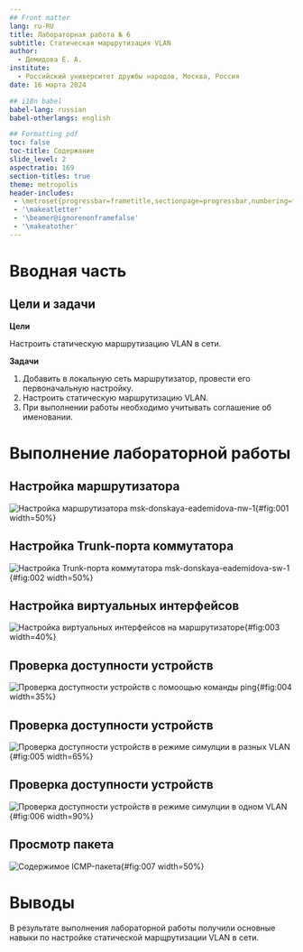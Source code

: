 ```yaml
---
## Front matter
lang: ru-RU
title: Лабораторная работа № 6
subtitle: Статическая маршрутизация VLAN
author:
  - Демидова Е. А.
institute:
  - Российский университет дружбы народов, Москва, Россия
date: 16 марта 2024

## i18n babel
babel-lang: russian
babel-otherlangs: english

## Formatting pdf
toc: false
toc-title: Содержание
slide_level: 2
aspectratio: 169
section-titles: true
theme: metropolis
header-includes:
 - \metroset{progressbar=frametitle,sectionpage=progressbar,numbering=fraction}
 - '\makeatletter'
 - '\beamer@ignorenonframefalse'
 - '\makeatother'
---
```


# Вводная часть

## Цели и задачи

**Цели**

Настроить статическую маршрутизацию VLAN в сети.

**Задачи**

1. Добавить в локальную сеть маршрутизатор, провести его первоначальную настройку.
2. Настроить статическую маршрутизацию VLAN.
3. При выполнении работы необходимо учитывать соглашение об именовании.

# Выполнение лабораторной работы

## Настройка маршрутизатора

![Настройка маршрутизатора msk-donskaya-eademidova-пw-1](image/1.png){#fig:001 width=50%}

## Настройка Trunk-порта коммутатора

![Настройка Trunk-порта коммутатора msk-donskaya-eademidova-sw-1](image/2.png){#fig:002 width=50%}

## Настройка виртуальных интерфейсов

![Настройка виртуальных интерфейсов на маршрутизаторе](image/3.png){#fig:003 width=40%}

## Проверка доступности устройств

![Проверка доступности устройств с помоощью команды `ping`](image/4.png){#fig:004 width=35%}

## Проверка доступности устройств

![Проверка доступности устройств в режиме симулции в разных VLAN](image/5.png){#fig:005 width=65%}

## Проверка доступности устройств

![Проверка доступности устройств в режиме симулции в одном VLAN](image/6.png){#fig:006 width=90%}

## Просмотр пакета

![Содержимое ICMP-пакета](image/7.png){#fig:007 width=50%}

# Выводы

В результате выполнения лабораторной работы получили основные навыки по настройке статической марщрутизации VLAN в сети.